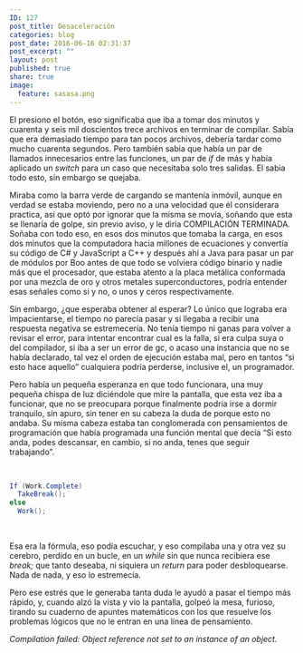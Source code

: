 ```yaml
---
ID: 127
post_title: Desaceleración
categories: blog
post_date: 2016-06-16 02:31:37
post_excerpt: ""
layout: post
published: true
share: true
image:
  feature: sasasa.png
---
```

<span style="font-weight: 400;">El presiono el botón, eso significaba que iba a tomar dos minutos y cuarenta y seis mil doscientos trece archivos en terminar de compilar. Sabía que era demasiado tiempo para tan pocos archivos, debería tardar como mucho cuarenta segundos. Pero también sabia que había un par de llamados innecesarios entre las funciones, un par de </span><i><span style="font-weight: 400;">if </span></i><span style="font-weight: 400;">de más y había aplicado un </span><i><span style="font-weight: 400;">switch</span></i><span style="font-weight: 400;"> para un caso que necesitaba solo tres salidas. El sabia todo esto, sin embargo se quejaba.</span>

<span style="font-weight: 400;">Miraba como la barra verde de cargando se mantenía inmóvil, aunque en verdad se estaba moviendo, pero no a una velocidad que él considerara practica, así que optó por ignorar que la misma se movía, soñando que esta se llenaría de golpe, sin previo aviso, y le diría COMPILACIÓN TERMINADA. Soñaba con todo eso, en esos dos minutos que tomaba la carga, en esos dos minutos que la computadora hacia millones de ecuaciones y convertía su código de C# y JavaScript a C++ y después ahí a Java para pasar un par de módulos por Boo antes de que todo se volviera código binario y nadie más que el procesador, que estaba atento a la placa metálica conformada por una mezcla de oro y otros metales superconductores, podría entender esas señales como si y no, o unos y ceros respectivamente.</span>

<span style="font-weight: 400;">Sin embargo, ¿que esperaba obtener al esperar? Lo único que lograba era impacientarse, el tiempo no parecía pasar y si llegaba a recibir una respuesta negativa se estremecería. No tenía tiempo ni ganas para volver a revisar el error, para intentar encontrar cual es la falla, si era culpa suya o del compilador, si iba a ser un error de gc, o acaso una instancia que no se había declarado, tal vez el orden de ejecución estaba mal, pero en tantos “si esto hace aquello” cualquiera podría perderse, inclusive el, un programador.</span>

<span style="font-weight: 400;">Pero había un pequeña esperanza en que todo funcionara, una muy pequeña chispa de luz diciéndole que mire la pantalla, que esta vez iba a funcionar, que no se preocupara porque finalmente podría irse a dormir tranquilo, sin apuro, sin tener en su cabeza la duda de porque esto no andaba. Su misma cabeza estaba tan conglomerada con pensamientos de programación que había programada una función mental que decía “Si esto anda, podes descansar, en cambio, si no anda, tenes que seguir trabajando”.</span>

&nbsp;
```csharp
If (Work.Complete)
  TakeBreak();
else
  Work();
```
&nbsp;

<span style="font-weight: 400;">Esa era la fórmula, eso podía escuchar, y eso compilaba una y otra vez su cerebro, perdido en un bucle, en un </span><i><span style="font-weight: 400;">while </span></i><span style="font-weight: 400;">sin que nunca recibiera ese </span><i><span style="font-weight: 400;">break; </span></i><span style="font-weight: 400;">que tanto deseaba, ni siquiera un </span><i><span style="font-weight: 400;">return</span></i><span style="font-weight: 400;"> para poder desbloquearse. Nada de nada, y eso lo estremecía.</span>

<span style="font-weight: 400;">Pero ese estrés que le generaba tanta duda le ayudó a pasar el tiempo más rápido, y, cuando alzó la vista y vio la pantalla, golpeó la mesa, furioso, tirando su cuaderno de apuntes matemáticos con los que resuelve los problemas lógicos que no le entran en una línea de pensamiento.</span>

<i><span style="font-weight: 400;">Compilation failed: Object reference not set to an instance of an object.</span></i>